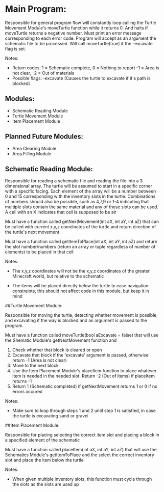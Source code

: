 # Main Program:

Responsible for general program flow will constantly loop calling the Turtle Movement
Module's moveTurtle function while it returns 0. And halts if moveTurtle returns a negative number.
Must print an error message corresponding to each error code. Program will accept as an argument
the schematic file to be processed. Will call moveTurtle(true) if the -excavate flag is set.

Notes:
- Return codes: 1 = Schematic complete, 0 = Nothing to report -1 = Area is not clear, -2 = Out
 of materials
- Possible flags: -excavate (Causes the turtle to excavate if it's path is blocked)

## Modules:

- Schematic Reading Module
- Turtle Movement Module
- Item Placement Module

## Planned Future Modules:

- Area Clearing Module
- Area Filling Module

## Schematic Reading Module:

Responsible for reading a schematic file and reading the file into a 3 dimensional array. The
turtle will be assumed to start in a specific corner with a specific facing. Each element of the array
will be a number between 0 and 15 corresponding with the inventory slots in the turtle.
Combinations of numbers should also be possible, such as 4,7,9 or 1-4 indicating that multiple slots
contain the same material and any of those slots can be used. A cell with an X indicates that cell is
supposed to be air
 
Must have a function called getNextMovement(int aX, int aY, int aZ) that can be called with
current x,y,z coordinates of the turtle and return direction of the turtle's next movement

Must have a function called getItemToPlace(int aX, int aY, int aZ) and return the slot
number/numbers (return an array or tuple regardless of number of elements) to be placed in that cell

Notes:

- The x,y,z coordinates will not be the x,y,z coordinates of the greater Minecraft world, but
relative to the schematic

- The items will be placed directly below the turtle to ease navigation constraints, this should
not affect code in this module, but keep it in mind

##Turtle Movement Module:

Responsible for moving the turtle, detecting whether movement is possible, and excavating
if the way is blocked and an argument is passed to the program.

Must have a function called moveTurtle(bool aExcavate = false) that will use the Shematic
Module's getNextMovement function and

1. Check whether that block is cleared or open
2. Excavate that block if the 'excavate' argument is passed, otherwise return -1 (Area is not
clear)
3. Move to the next block
4. Use the Item Placement Module's placeItem function to place whatever item is needed in the
needed slot. Return -2 (Out of items) if placeItem returns -1
5. Return 1 (Schematic completed) if getNextMovement returns 1 or 0 if no errors occured
 
Notes:

- Make sure to loop through steps 1 and 2 until step 1 is satisfied, in case the turtle is
excavating sand or gravel

##Item Placement Module:

Responsible for placing selecting the correct item slot and placing a block in a specified
element of the schematic

Must have a function called placeItem(int aX, int aY, int aZ) that will use the Schematics
Module's getItemToPlace and the select the correct inventory slot and place the item below the
turtle

Notes:

- When given multiple inventory slots, this function must cycle through the slots as the slots
are used up
